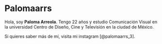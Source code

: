 # Palomaarrs

Hola, soy **Paloma Arreola**. Tengo 22 años y estudio Comunicación Visual en la universidad Centro de Diseño, Cine y Televisión en la ciudad de México. 

Si quieres saber más de mí, visita mi instagram [@palomaarrs_3].
